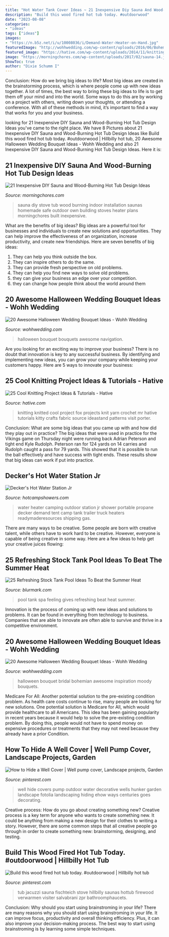 ```yaml
---
title: "Hot Water Tank Cover Ideas ~ 21 Inexpensive Diy Sauna And Wood-burning Hot Tub Design Ideas"
description: "Build this wood fired hot tub today. #outdoorwood"
date: "2023-08-08"
categories:
- "ideas"
tags: ["ideas"]
images:
- "https://n.b5z.net/i/u/10008036/i/Demand-Water-Heater-on-Hand.jpg"
featuredImage: "http://wohhwedding.com/wp-content/uploads/2016/06/Bohemian-Halloween-Wedding-Bouquet.jpg"
featured_image: "https://hative.com/wp-content/uploads/2014/11/knitting-project-ideas/2-knitted-fox.jpg"
image: "https://morningchores.com/wp-content/uploads/2017/02/sauna-14.jpg"
ShowToc: true
author: "Dixie Schumm I"
---
```



Conclusion: How do we bring big ideas to life?
Most big ideas are created in the brainstorming process, which is where people come up with new ideas together. A lot of times, the best way to bring these big ideas to life is to get them off your mind and into the world. Some ways to do this are by working on a project with others, writing down your thoughts, or attending a conference. With all of these methods in mind, it’s important to find a way that works for you and your business.

	

		
looking for 21 Inexpensive DIY Sauna and Wood-Burning Hot Tub Design Ideas you've came to the right place. We have 8 Pictures about 21 Inexpensive DIY Sauna and Wood-Burning Hot Tub Design Ideas like Build this wood fired hot tub today. #outdoorwood | Hillbilly hot tub, 20 Awesome Halloween Wedding Bouquet Ideas - Wohh Wedding and also 21 Inexpensive DIY Sauna and Wood-Burning Hot Tub Design Ideas. Here it is:
		
    
## 21 Inexpensive DIY Sauna And Wood-Burning Hot Tub Design Ideas

<img loading=lazy src="https://morningchores.com/wp-content/uploads/2017/02/sauna-14.jpg" onerror="this.onerror=null;this.src='https://tse2.mm.bing.net/th?id=OIP.6FMKgyjYJrPUXv3jIg1MGwHaJ4&amp;pid=15.1';" alt="21 Inexpensive DIY Sauna and Wood-Burning Hot Tub Design Ideas">

_Source: morningchores.com_

>sauna diy stove tub wood burning indoor installation saunas homemade safe outdoor own building stoves heater plans morningchores built inexpensive. 

	

What are the benefits of big ideas?
Big ideas are a powerful tool for businesses and individuals to create new solutions and opportunities. They can help improve the effectiveness of an organization, increase productivity, and create new friendships. Here are seven benefits of big ideas:
1. They can help you think outside the box.
2. They can inspire others to do the same.
3. They can provide fresh perspective on old problems.
4. They can help you find new ways to solve old problems.
5. they can give your business an edge over your competition.
6. they can change how people think about the world around them     
    
## 20 Awesome Halloween Wedding Bouquet Ideas - Wohh Wedding

<img loading=lazy src="http://wohhwedding.com/wp-content/uploads/2016/06/Halloween-Wedding-Bouquets.jpg" onerror="this.onerror=null;this.src='https://tse3.mm.bing.net/th?id=OIP.CNEO0QJJygwUp2Sdo8HW0wHaLI&amp;pid=15.1';" alt="20 Awesome Halloween Wedding Bouquet Ideas - Wohh Wedding">

_Source: wohhwedding.com_

>halloween bouquet bouquets awesome navigation. 

	

Are you looking for an exciting way to improve your business? There is no doubt that innovation is key to any successful business. By identifying and implementing new ideas, you can grow your company while keeping your customers happy. Here are 5 ways to innovate your business: 

    
## 25 Cool Knitting Project Ideas &amp; Tutorials - Hative

<img loading=lazy src="https://hative.com/wp-content/uploads/2014/11/knitting-project-ideas/2-knitted-fox.jpg" onerror="this.onerror=null;this.src='https://tse4.mm.bing.net/th?id=OIP.2WMUqdBuS5i-9x7vyBlCngHaH-&amp;pid=15.1';" alt="25 Cool Knitting Project Ideas &amp; Tutorials - Hative">

_Source: hative.com_

>knitting knitted cool project fox projects knit yarn crochet mr hative tutorials kitty crafts fabric source ideastand patterns visit porter. 

	

Conclusion: What are some big ideas that you came up with and how did they play out in practice?
The big ideas that were used in practice for the Vikings game on Thursday night were running back Adrian Peterson and tight end Kyle Rudolph. Peterson ran for 124 yards on 14 carries and Rudolph caught a pass for 79 yards. This showed that it is possible to run the ball effectively and have success with tight ends. These results show that big ideas can work if put into practice.

    
## Decker&#039;s Hot Water Station Jr

<img loading=lazy src="https://n.b5z.net/i/u/10008036/i/Demand-Water-Heater-on-Hand.jpg" onerror="this.onerror=null;this.src='https://tse4.mm.bing.net/th?id=OIP.vZN8HLtT1kbVcFVZgf3CBQHaOE&amp;pid=15.1';" alt="Decker&#039;s Hot Water Station Jr">

_Source: hotcampshowers.com_

>water heater camping outdoor station jr shower portable propane decker demand tent camp tank trailer truck heaters readymaderesources shipping gas. 

	

There are many ways to be creative. Some people are born with creative talent, while others have to work hard to be creative. However, everyone is capable of being creative in some way. Here are a few ideas to help get your creative juices flowing:

    
## 25 Refreshing Stock Tank Pool Ideas To Beat The Summer Heat

<img loading=lazy src="http://www.blurmark.com/wp-content/uploads/2017/07/Stock-Tank-Pool-Gives-You-Spa-Like-Feeling.jpg" onerror="this.onerror=null;this.src='https://tse4.mm.bing.net/th?id=OIP.4leCEug5b4IS0Ky4NsnAMgHaE-&amp;pid=15.1';" alt="25 Refreshing Stock Tank Pool Ideas To Beat the Summer Heat">

_Source: blurmark.com_

>pool tank spa feeling gives refreshing beat heat summer. 

	

Innovation is the process of coming up with new ideas and solutions to problems. It can be found in everything from technology to business. Companies that are able to innovate are often able to survive and thrive in a competitive environment.

    
## 20 Awesome Halloween Wedding Bouquet Ideas - Wohh Wedding

<img loading=lazy src="http://wohhwedding.com/wp-content/uploads/2016/06/Bohemian-Halloween-Wedding-Bouquet.jpg" onerror="this.onerror=null;this.src='https://tse3.mm.bing.net/th?id=OIP.3nM8TkeuXLlyxc7KyWSrDQHaLH&amp;pid=15.1';" alt="20 Awesome Halloween Wedding Bouquet Ideas - Wohh Wedding">

_Source: wohhwedding.com_

>halloween bouquet bridal bohemian awesome inspiration moody bouquets. 

	

Medicare For All: Another potential solution to the pre-existing condition problem.
As health care costs continue to rise, many people are looking for new solutions. One potential solution is Medicare for All, which would provide healthcare to all Americans. This idea has been gaining popularity in recent years because it would help to solve the pre-existing condition problem. By doing this, people would not have to spend money on expensive procedures or treatments that they may not need because they already have a prior Condition.

    
## How To Hide A Well Cover | Well Pump Cover, Landscape Projects, Garden

<img loading=lazy src="https://i.pinimg.com/originals/30/71/95/307195db91e4250c5d6b3ba79f68faf9.jpg" onerror="this.onerror=null;this.src='https://tse3.mm.bing.net/th?id=OIP.i6YS1C4yrmz3fgzUMm5vvAHaJ4&amp;pid=15.1';" alt="How to Hide a Well Cover | Well pump cover, Landscape projects, Garden">

_Source: pinterest.com_

>well hide covers pump outdoor water decorative wells hunker garden landscape fotolia landscaping hiding ehow ways centuries goes decorating. 

	

Creative process: How do you go about creating something new?
Creative process is a key term for anyone who wants to create something new. It could be anything from making a new design for their clothes to writing a story. However, there are some common steps that all creative people go through in order to create something new: brainstorming, designing, and testing.

    
## Build This Wood Fired Hot Tub Today. #outdoorwood | Hillbilly Hot Tub

<img loading=lazy src="https://i.pinimg.com/736x/af/1a/11/af1a11ab700d6e55b815fa2616748866.jpg" onerror="this.onerror=null;this.src='https://tse2.mm.bing.net/th?id=OIP.U2Vdr93y0UdeLHiUQCqMWgHaJ4&amp;pid=15.1';" alt="Build this wood fired hot tub today. #outdoorwood | Hillbilly hot tub">

_Source: pinterest.com_

>tub jacuzzi sauna fischteich stove hillbilly saunas hottub firewood verwarmen visiter salvabrani zpr bathroomphaucets. 

	

Conclusion: Why should you start using brainstroming in your life?
There are many reasons why you should start using brainstroming in your life. It can improve focus, productivity and overall thinking efficiency. Plus, it can also improve your decision-making process. The best way to start using brainstroming is by learning some simple techniques.

